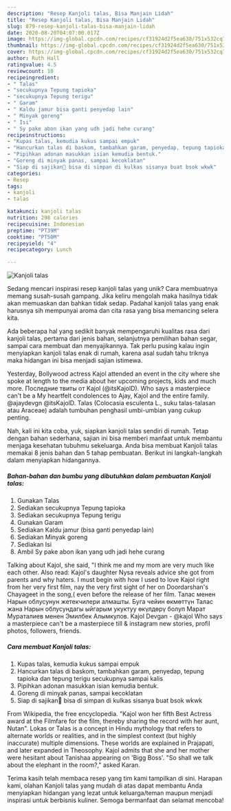 ```yaml
---
description: "Resep Kanjoli talas, Bisa Manjain Lidah"
title: "Resep Kanjoli talas, Bisa Manjain Lidah"
slug: 879-resep-kanjoli-talas-bisa-manjain-lidah
date: 2020-08-20T04:07:00.017Z
image: https://img-global.cpcdn.com/recipes/cf31924d2f5ea630/751x532cq70/kanjoli-talas-foto-resep-utama.jpg
thumbnail: https://img-global.cpcdn.com/recipes/cf31924d2f5ea630/751x532cq70/kanjoli-talas-foto-resep-utama.jpg
cover: https://img-global.cpcdn.com/recipes/cf31924d2f5ea630/751x532cq70/kanjoli-talas-foto-resep-utama.jpg
author: Ruth Hall
ratingvalue: 4.5
reviewcount: 10
recipeingredient:
- " Talas"
- "secukupnya Tepung tapioka"
- "secukupnya Tepung terigu"
- " Garam"
- " Kaldu jamur bisa ganti penyedap lain"
- " Minyak goreng"
- " Isi"
- " Sy pake abon ikan yang udh jadi hehe curang"
recipeinstructions:
- "Kupas talas, kemudia kukus sampai empuk"
- "Hancurkan talas di baskom, tambahkan garam, penyedap, tepung tapioka dan tepung terigu secukupnya sampai kalis"
- "Pipihkan adonan masukkan isian kemudia bentuk."
- "Goreng di minyak panas, sampai kecoklatan"
- "Siap di sajikan🥰 bisa di simpan di kulkas sisanya buat bsok wkwk"
categories:
- Resep
tags:
- kanjoli
- talas

katakunci: kanjoli talas 
nutrition: 298 calories
recipecuisine: Indonesian
preptime: "PT39M"
cooktime: "PT50M"
recipeyield: "4"
recipecategory: Lunch

---
```



![Kanjoli talas](https://img-global.cpcdn.com/recipes/cf31924d2f5ea630/751x532cq70/kanjoli-talas-foto-resep-utama.jpg)

Sedang mencari inspirasi resep kanjoli talas yang unik? Cara membuatnya memang susah-susah gampang. Jika keliru mengolah maka hasilnya tidak akan memuaskan dan bahkan tidak sedap. Padahal kanjoli talas yang enak harusnya sih mempunyai aroma dan cita rasa yang bisa memancing selera kita.

Ada beberapa hal yang sedikit banyak mempengaruhi kualitas rasa dari kanjoli talas, pertama dari jenis bahan, selanjutnya pemilihan bahan segar, sampai cara membuat dan menyajikannya. Tak perlu pusing kalau ingin menyiapkan kanjoli talas enak di rumah, karena asal sudah tahu triknya maka hidangan ini bisa menjadi sajian istimewa.

Yesterday, Bollywood actress Kajol attended an event in the city where she spoke at length to the media about her upcoming projects, kids and much more. Последние твиты от Kajol (@itsKajolD). Who says a masterpiece can&#39;t be a My heartfelt condolences to Ajay, Kajol and the entire family. @ajaydevgn @itsKajolD. Talas (Colocasia esculenta L., suku talas-talasan atau Araceae) adalah tumbuhan penghasil umbi-umbian yang cukup penting.


Nah, kali ini kita coba, yuk, siapkan kanjoli talas sendiri di rumah. Tetap dengan bahan sederhana, sajian ini bisa memberi manfaat untuk membantu menjaga kesehatan tubuhmu sekeluarga. Anda bisa membuat Kanjoli talas memakai 8 jenis bahan dan 5 tahap pembuatan. Berikut ini langkah-langkah dalam menyiapkan hidangannya.

<!--inarticleads1-->

##### Bahan-bahan dan bumbu yang dibutuhkan dalam pembuatan Kanjoli talas:

1. Gunakan  Talas
1. Sediakan secukupnya Tepung tapioka
1. Sediakan secukupnya Tepung terigu
1. Gunakan  Garam
1. Sediakan  Kaldu jamur (bisa ganti penyedap lain)
1. Sediakan  Minyak goreng
1. Sediakan  Isi
1. Ambil  Sy pake abon ikan yang udh jadi hehe curang


Talking about Kajol, she said, &#34;I think me and my mom are very much like each other. Also read: Kajol&#39;s daughter Nysa reveals advice she got from parents and why haters. I must begin with how I used to love Kajol right from her very first film, nay the very first sight of her on Doordarshan&#39;s Chayageet in the song,( even before the release of her film. Талас менен Нарын облусунун жетекчилери алмашты. Буга чейин өкмөттүн Талас жана Нарын облусундагы ыйгарым укуктуу өкүлдөрү болуп Марат Мураталиев менен Эмилбек Алымкулов. Kajol Devgan - @kajol Who says a masterpiece can&#39;t be a masterpiece till &amp; instagram new stories, profil photos, followers, friends. 

<!--inarticleads2-->

##### Cara membuat Kanjoli talas:

1. Kupas talas, kemudia kukus sampai empuk
1. Hancurkan talas di baskom, tambahkan garam, penyedap, tepung tapioka dan tepung terigu secukupnya sampai kalis
1. Pipihkan adonan masukkan isian kemudia bentuk.
1. Goreng di minyak panas, sampai kecoklatan
1. Siap di sajikan🥰 bisa di simpan di kulkas sisanya buat bsok wkwk


From Wikipedia, the free encyclopedia. &#34;Kajol won her fifth Best Actress award at the Filmfare for the film, thereby sharing the record with her aunt, Nutan&#34;. Lokas or Talas is a concept in Hindu mythology that refers to alternate worlds or realities, and in the simplest context (but highly inaccurate) multiple dimensions. These worlds are explained in Prajapati, and later expanded in Theosophy. Kajol admits that she and her mother were hesitant about Tanishaa appearing on &#39;Bigg Boss&#39;. &#34;So shall we talk about the elephant in the room?,&#34; asked Karan. 

Terima kasih telah membaca resep yang tim kami tampilkan di sini. Harapan kami, olahan Kanjoli talas yang mudah di atas dapat membantu Anda menyiapkan hidangan yang lezat untuk keluarga/teman maupun menjadi inspirasi untuk berbisnis kuliner. Semoga bermanfaat dan selamat mencoba!
